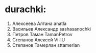 # durachki:
1. Алексеева Алтана anatla
2. Васильев Александр sashasanochki
3. Петров Таман TamanPetrov
4. Степанов Алексей Vi-IU
5. Степанов Тамерлан sttamerlan
